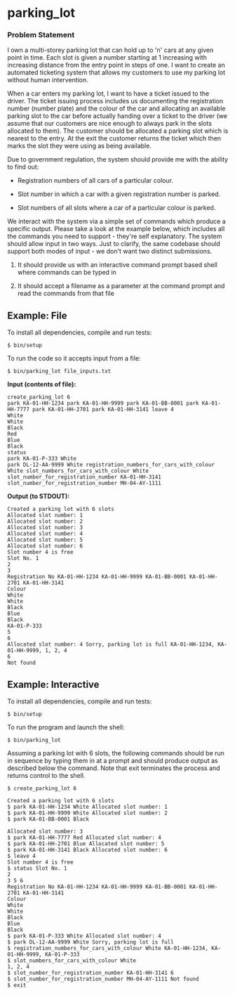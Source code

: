 # parking_lot

### Problem Statement
I own a multi-storey parking lot that can hold up to 'n' cars at any given point in time. Each slot is given a number starting at 1 increasing with increasing distance from the entry point in steps of one. I want to create an automated ticketing system that allows my customers to use my parking lot without human intervention.

When a car enters my parking lot, I want to have a ticket issued to the driver. The ticket issuing process includes us documenting the registration number (number plate) and the colour of the car and allocating an available parking slot to the car before actually handing over a ticket to the driver (we assume that our customers are nice enough to always park in the slots allocated to them). The customer should be allocated a parking slot which is nearest to the entry. At the exit the customer returns the ticket which then marks the slot they were using as being available.

Due to government regulation, the system should provide me with the ability to find out:

   + Registration numbers of all cars of a particular colour.
   
   + Slot number in which a car with a given registration number is parked.
   
   + Slot numbers of all slots where a car of a particular colour is parked.
   
We interact with the system via a simple set of commands which produce a specific output. Please take a look at the example below, which includes all the commands you need to support - they're self explanatory. The system should allow input in two ways. Just to clarify, the same codebase should support both modes of input - we don't want two distinct submissions.

  1) It should provide us with an interactive command prompt based shell where commands can be typed in

  2) It should accept a filename as a parameter at the command prompt and read the commands from that file


## Example: File

To install all dependencies, compile and run tests:

`$ bin/setup`

To run the code so it accepts input from a file:

`$ bin/parking_lot file_inputs.txt`

**Input (contents of file):**

```
create_parking_lot 6
park KA-01-HH-1234 park KA-01-HH-9999 park KA-01-BB-0001 park KA-01-HH-7777 park KA-01-HH-2701 park KA-01-HH-3141 leave 4
White
White
Black
Red
Blue
Black
status
park KA-01-P-333 White
park DL-12-AA-9999 White registration_numbers_for_cars_with_colour White slot_numbers_for_cars_with_colour White slot_number_for_registration_number KA-01-HH-3141 slot_number_for_registration_number MH-04-AY-1111
```

 **Output (to STDOUT):**
 
```
Created a parking lot with 6 slots
Allocated slot number: 1
Allocated slot number: 2
Allocated slot number: 3
Allocated slot number: 4
Allocated slot number: 5
Allocated slot number: 6
Slot number 4 is free
Slot No. 1
2
3
Registration No KA-01-HH-1234 KA-01-HH-9999 KA-01-BB-0001 KA-01-HH-2701 KA-01-HH-3141
Colour
White
White
Black
Blue
Black
KA-01-P-333
5
6
Allocated slot number: 4 Sorry, parking lot is full KA-01-HH-1234, KA-01-HH-9999, 1, 2, 4
6
Not found
```

## Example: Interactive

To install all dependencies, compile and run tests:

`$ bin/setup`

To run the program and launch the shell:

`$ bin/parking_lot`

Assuming a parking lot with 6 slots, the following commands should be run in sequence by typing them in at a prompt and should produce output as described below the command. Note that ​exit ​terminates the process and returns control to the shell.

`$ create_parking_lot 6`

```
Created a parking lot with 6 slots
$ park KA-01-HH-1234 White Allocated slot number: 1
$ park KA-01-HH-9999 White Allocated slot number: 2
$ park KA-01-BB-0001 Black

Allocated slot number: 3
$ park KA-01-HH-7777 Red Allocated slot number: 4
$ park KA-01-HH-2701 Blue Allocated slot number: 5
$ park KA-01-HH-3141 Black Allocated slot number: 6
$ leave 4
Slot number 4 is free
$ status Slot No. 1
2
3 5 6
Registration No KA-01-HH-1234 KA-01-HH-9999 KA-01-BB-0001 KA-01-HH-2701 KA-01-HH-3141
Colour
White
White
Black
Blue
Black
$ park KA-01-P-333 White Allocated slot number: 4
$ park DL-12-AA-9999 White Sorry, parking lot is full
$ registration_numbers_for_cars_with_colour White KA-01-HH-1234, KA-01-HH-9999, KA-01-P-333
$ slot_numbers_for_cars_with_colour White
1, 2, 4
$ slot_number_for_registration_number KA-01-HH-3141 6
$ slot_number_for_registration_number MH-04-AY-1111 Not found
$ exit
```
